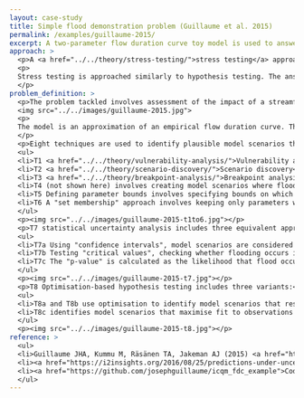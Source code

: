 ```yaml
---
layout: case-study
title: Simple flood demonstration problem (Guillaume et al. 2015)
permalink: /examples/guillaume-2015/
excerpt: A two-parameter flow duration curve toy model is used to answer the question "Will regular flooding of ecological assets occur?" using eight stress testing techniques.
approach: >
  <p>A <a href="../../theory/stress-testing/">stress testing</a> approach is used within the context of an "Iterative Closed Question Modelling" method. That is, possible futures are described in terms of complete model scenarios (with selected model structure, parameter values and input values). This "model scenario space" is divided in terms of the answer the model scenario provides to a pre-defined question (a "normative boundary"), and whether the model scenario is considered plausible (an "epistemic" boundary"). Both boundaries can change as the analysis progress.</p>
  <p>
  Stress testing is approached similarly to hypothesis testing. The answers to a pre-defined question are treated as hypothetical conclusions. Each of those conclusions is tested by looking for plausible model scenarios that support the conclusion. If you can find a plausible scenario, then the conclusion is plausible. If, despite your best efforts, you cannot find a plausible scenario, then that conclusion is not plausible.
  </p>
problem_definition: >
  <p>The problem tackled involves assessment of the impact of a streamflow regime. Within the broader closed question of “Will objectives be achieved under the anticipated streamflow regime?”, a hypothetical situation is created where regular flooding is required to sustain a wetland, and the resulting closed question “Will regular flooding of ecological assets occur?” is answered by generating model scenarios using a simple model of a daily flow duration curve.</p>
  <img src="../../images/guillaume-2015.jpg">
  <p>
  The model is an approximation of an empirical flow duration curve. The two parameters q1 and q2 define a 100yr flood and monthly recurring runoff, respectively. The primary objective is whether the annual flow exceeds a flood threshold.
  </p>
  <p>Eight techniques are used to identify plausible model scenarios that respectively show that flooding and does not occur.</p>
  <ul>
  <li>T1 <a href="../../theory/vulnerability-analysis/">Vulnerability analysis</a> directly partitions the model scenario space (in this simple case it is possible analytically)</li>
  <li>T2 <a href="../../theory/scenario-discovery/">Scenario discovery</a> identifies "boxes" in parameter space using <a href="../../theory/PRIM/">PRIM</a> as implemented in <a href="../../tools/sdtoolkit/">sdtoolkit</a></li>
  <li>T3 <a href="../../theory/breakpoint-analysis/">Breakpoint analysis</a> identifies scenarios on the boundary between flooding occuring or not, using <a href="../../theory/POMORE/">POMORE</a> to identify scenarios closest to a reference best guess model scenario</li>
  <li>T4 (not shown here) involves creating model scenarios where flooding does and does not occur based on narratives.</li>
  <li>T5 Defining parameter bounds involves specifying bounds on which parameter values are plausible based on prior knowledge.</li>
  <li>T6 A "set membership" approach involves keeping only parameters where the error is less than a threshold</li>
  </ul> 
  <p><img src="../../images/guillaume-2015-t1to6.jpg"></p>
  <p>T7 statistical uncertainty analysis includes three equivalent approaches</p>
  <ul>
  <li>T7a Using "confidence intervals", model scenarios are considered acceptable if their output falls within the confidence interval</li>
  <li>T7b Testing "critical values", checking whether flooding occurs in the corresponding model scenarios.</li>
  <li>T7c The "p-value" is calculated as the likelihood that flood occurs.</li>
  </ul>
  <p><img src="../../images/guillaume-2015-t7.jpg"></p>
  <p>T8 Optimisation-based hypothesis testing includes three variants:</p>
  <ul>
  <li>T8a and T8b use optimisation to identify model scenarios that respectively minimise and maximise the value of a quantity interest, while maximising a measure of performance, namely likelihood (T8a) or maximum absolute error (T8b)</li>
  <li>T8c identifies model scenarios that maximise fit to observations and maximise fit to an observation in which objectives are only just met. The model scenario in which objectives are only just met will be on the boundary, and will be considered plausible if the reduction in fit to observations is considered acceptable.</li>
  </ul>
  <p><img src="../../images/guillaume-2015-t8.jpg"></p>
reference: >
  <ul>
  <li>Guillaume JHA, Kummu M, Räsänen TA, Jakeman AJ (2015) <a href="https://dx.doi.org/10.1016/j.envsoft.2015.04.004">Prediction under Uncertainty as a Boundary Problem: A General Formulation Using Iterative Closed Question Modelling</a>. Environmental Modelling & Software 70: 97–112. doi:10.1016/j.envsoft.2015.04.004</li>
  <li><a href="https://i2insights.org/2016/08/25/predictions-under-uncertainty/">I2Insights blogpost</a> summarising the Iterative Closed Question Modelling approach to making predictions under uncertainty.</li>
  <li><a href="https://github.com/josephguillaume/icqm_fdc_example">Code for these examples</a> is provided on Github</li>
  </ul>
---
```

